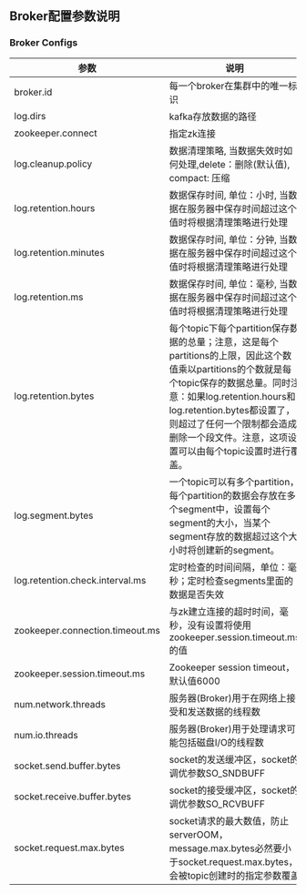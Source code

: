 ## Broker配置参数说明

### Broker Configs

|参数|说明|示例|
|---|---|---|
|broker.id|每一个broker在集群中的唯一标识|broker.id =0|
|log.dirs|kafka存放数据的路径|log.dirs=/tmp/kafka-logs|
|zookeeper.connect|指定zk连接|127.0.0.1:3000,127.0.0.1:3001,127.0.0.1:3002|
|log.cleanup.policy|数据清理策略, 当数据失效时如何处理,delete：删除(默认值), compact: 压缩|log.cleanup.policy=delete|
|log.retention.hours|数据保存时间, 单位：小时, 当数据在服务器中保存时间超过这个值时将根据清理策略进行处理|log.retention.hours=168|
|log.retention.minutes|数据保存时间, 单位：分钟, 当数据在服务器中保存时间超过这个值时将根据清理策略进行处理|log.retention.minutes=10080|
|log.retention.ms|数据保存时间, 单位：毫秒, 当数据在服务器中保存时间超过这个值时将根据清理策略进行处理|log.retention.minutes=604800000|
|log.retention.bytes|每个topic下每个partition保存数据的总量；注意，这是每个partitions的上限，因此这个数值乘以partitions的个数就是每个topic保存的数据总量。同时注意：如果log.retention.hours和log.retention.bytes都设置了，则超过了任何一个限制都会造成删除一个段文件。注意，这项设置可以由每个topic设置时进行覆盖。|log.retention.bytes=1073741824|
|log.segment.bytes|一个topic可以有多个partition，每个partition的数据会存放在多个segment中，设置每个segment的大小，当某个segment存放的数据超过这个大小时将创建新的segment。|log.segment.bytes=1073741824|
|log.retention.check.interval.ms|定时检查的时间间隔，单位：毫秒；定时检查segments里面的数据是否失效|log.retention.check.interval.ms=300000|
|zookeeper.connection.timeout.ms|与zk建立连接的超时时间，毫秒，没有设置将使用zookeeper.session.timeout.ms的值|zookeeper.connection.timeout.ms=6000|
|zookeeper.session.timeout.ms|Zookeeper session timeout，默认值6000|zookeeper.session.timeout.ms=6000|
|num.network.threads|服务器(Broker)用于在网络上接受和发送数据的线程数|num.network.threads=3|
|num.io.threads|服务器(Broker)用于处理请求可能包括磁盘I/O的线程数|num.io.threads=8|
|socket.send.buffer.bytes|socket的发送缓冲区，socket的调优参数SO_SNDBUFF|socket.send.buffer.bytes=102400|
|socket.receive.buffer.bytes|socket的接受缓冲区，socket的调优参数SO_RCVBUFF|socket.receive.buffer.bytes=102400|
|socket.request.max.bytes|socket请求的最大数值，防止serverOOM，message.max.bytes必然要小于socket.request.max.bytes，会被topic创建时的指定参数覆盖|socket.request.max.bytes=104857600|



